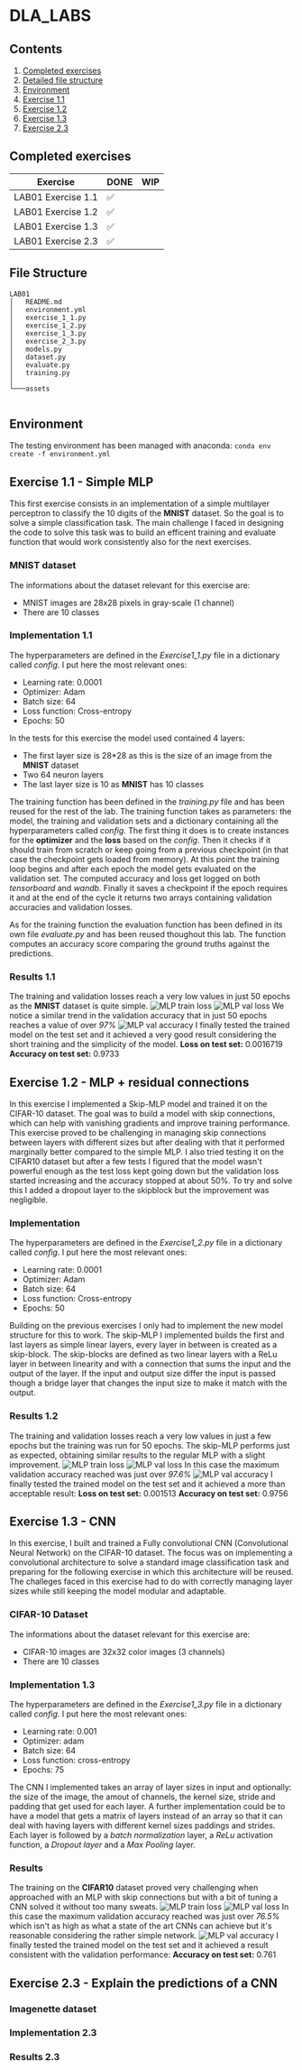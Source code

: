 # DLA_LABS

## Contents

1. [Completed exercises](#completed-exercises)
2. [Detailed file structure](#file-structure)
3. [Environment](#environment)
4. [Exercise 1.1](#exercise-11---simple-mlp)
5. [Exercise 1.2](#exercise-12---mlp--residual-connections)
6. [Exercise 1.3](#exercise-13---cnn)
7. [Exercise 2.3](#exercise-23---explain-the-predictions-of-a-cnn)

## Completed exercises

|  Exercise   | DONE  | WIP |
|-----|---|---|
| LAB01 Exercise 1.1 | ✅ | |
| LAB01 Exercise 1.2 | ✅ | |
| LAB01 Exercise 1.3 | ✅ | |
| LAB01 Exercise 2.3 | ✅ | |

## File Structure

```linux
LAB01
│   README.md
│   environment.yml
│   exercise_1_1.py
│   exercise_1_2.py
│   exercise_1_3.py
│   exercise_2_3.py
│   models.py
│   dataset.py
│   evaluate.py
│   training.py
│   
└───assets
 
 ```

## Environment

The testing environment has been managed with anaconda:
`conda env create -f environment.yml`

## Exercise 1.1 - Simple MLP

This first exercise consists in an implementation of a simple multilayer perceptron to classify the 10 digits of the  **MNIST** dataset. So the goal is to solve a simple classification task. The main challenge I faced in designing the code to solve this task was to build an efficent training and evaluate function that would work consistently also for the next exercises.

### MNIST dataset

The informations about the dataset relevant for this exercise are:

- MNIST images are 28x28 pixels in gray-scale (1 channel)
- There are 10 classes

### Implementation 1.1

The hyperparameters are defined in the *Exercise1_1.py* file in a dictionary called *config*. I put here the most relevant ones:

- Learning rate: 0.0001
- Optimizer: Adam
- Batch size: 64
- Loss function: Cross-entropy
- Epochs: 50

In the tests for this exercise the model used contained 4 layers:

- The first layer size is 28*28 as this is the size of an image from the **MNIST** dataset
- Two 64 neuron layers
- The last layer size is 10 as **MNIST** has 10 classes

The training function has been defined in the *training.py* file and has been reused for the rest of the lab. The training function takes as parameters: the model, the training and validation sets and a dictionary containing all the hyperparameters called *config*.
The first thing it does is to create instances for the **optimizer** and the **loss** based on the *config*. Then it checks if it should train from scratch or keep going from a previous checkpoint (in that case the checkpoint gets loaded from memory). At this point the training loop begins and after each epoch the model gets evaluated on the validation set. The computed accuracy and loss get logged on both *tensorboard* and *wandb*. Finally it saves a checkpoint if the epoch requires it and at the end of the cycle it returns two arrays containing validation accuracies and validation losses.

As for the training function the evaluation function has been defined in its own file *evaluate.py* and has been reused thoughout this lab. The function computes an accuracy score comparing the ground truths against the predictions.

### Results 1.1

The training and validation losses reach a very low values in just 50 epochs as the **MNIST** dataset is quite simple.
![MLP train loss](assets/LAB01_1_1_train_loss.png)
![MLP val loss](assets/LAB01_1_1_val_loss.png)
We notice a similar trend in the validation accuracy that in just 50 epochs reaches a value of over *97%*
![MLP val accuracy](assets/LAB01_1_1_val_acc.png)
I finally tested the trained model on the test set and it achieved a very good result considering the short training and the simplicity of the model.
**Loss on test set:** 0.0016719
**Accuracy on test set:** 0.9733

## Exercise 1.2 - MLP + residual connections

In this exercise I implemented a Skip-MLP model and trained it on the CIFAR-10 dataset. The goal was to build a model with skip connections, which can help with vanishing gradients and improve training performance. This exercise proved to be challenging in managing skip connections between layers with different sizes but after dealing with that it performed marginally better compared to the simple MLP. I also tried testing it on the CIFAR10 dataset but after a few tests I figured that the model wasn't powerful enough as the test loss kept going down but the validation loss started increasing and the accuracy stopped at about 50%. To try and solve this I added a dropout layer to the skipblock but the improvement was negligible.

### Implementation

The hyperparameters are defined in the *Exercise1_2.py* file in a dictionary called *config*. I put here the most relevant ones:

- Learning rate: 0.0001
- Optimizer: Adam
- Batch size: 64
- Loss function: Cross-entropy
- Epochs: 50

Building on the previous exercises I only had to implement the new model structure for this to work. The skip-MLP I implemented builds the first and last layers as simple linear layers, every layer in between is created as a skip-block. The skip-blocks are defined as two linear layers with a ReLu layer in between linearity and with a connection that sums the input and the output of the layer. If the input and output size differ the input is passed though a bridge layer that changes the input size to make it match with the output.

### Results 1.2

The training and validation losses reach a very low values in just a few epochs but the training was run for 50 epochs. The skip-MLP performs just as expected, obtaining similar results to the regular MLP with a slight improvement.
![MLP train loss](assets/LAB01_1_2_train_loss.png)
![MLP val loss](assets/LAB01_1_2_val_loss.png)
In this case the maximum validation accuracy reached was just over *97.6%*
![MLP val accuracy](assets/LAB01_1_2_val_acc.png)
I finally tested the trained model on the test set and it achieved a more than acceptable result:
**Loss on test set:** 0.001513
**Accuracy on test set:** 0.9756

## Exercise 1.3 - CNN

In this exercise, I built and trained a Fully convolutional CNN (Convolutional Neural Network) on the CIFAR-10 dataset. The focus was on implementing a convolutional architecture to solve a standard image classification task and preparing for the following exercise in which this architecture will be reused. The challeges faced in this exercise had to do with correctly managing layer sizes while still keeping the model modular and adaptable.

### CIFAR-10 Dataset

The informations about the dataset relevant for this exercise are:

- CIFAR-10 images are 32x32 color images (3 channels)
- There are 10 classes

### Implementation 1.3

The hyperparameters are defined in the *Exercise1_3.py* file in a dictionary called *config*. I put here the most relevant ones:

- Learning rate: 0.001
- Optimizer: adam
- Batch size: 64
- Loss function: cross-entropy
- Epochs: 75

The CNN I implemented takes an array of layer sizes in input and optionally: the size of the image, the amout of channels, the kernel size, stride and padding that get used for each layer. A further implementation could be to have a model that gets a matrix of layers instead of an array so that it can deal with having layers with different kernel sizes paddings and strides.
Each layer is followed by a *batch normalization* layer, a *ReLu* activation function, a *Dropout layer* and a *Max Pooling* layer.

### Results

The training on the **CIFAR10** dataset proved very challenging when approached with an MLP with skip connections but with a bit of tuning a CNN solved it without too many sweats.
![MLP train loss](assets/LAB01_1_3_train_loss.png)
![MLP val loss](assets/LAB01_1_3_val_loss.png)
In this case the maximum validation accuracy reached was just over *76.5%* which isn't as high as what a state of the art CNNs can achieve but it's reasonable considering the rather simple network.
![MLP val accuracy](assets/LAB01_1_3_val_acc.png)
I finally tested the trained model on the test set and it achieved a result consistent with the validation performance:
**Accuracy on test set:** 0.761

## Exercise 2.3 - Explain the predictions of a CNN

### Imagenette dataset

### Implementation 2.3

### Results 2.3
